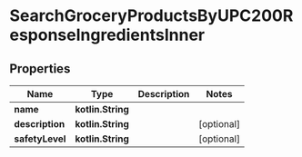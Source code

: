 
# SearchGroceryProductsByUPC200ResponseIngredientsInner

## Properties
| Name | Type | Description | Notes |
| ------------ | ------------- | ------------- | ------------- |
| **name** | **kotlin.String** |  |  |
| **description** | **kotlin.String** |  |  [optional] |
| **safetyLevel** | **kotlin.String** |  |  [optional] |



